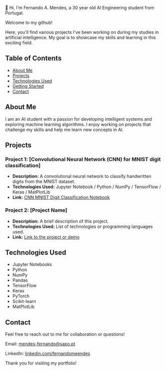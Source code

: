 👋 Hi, I'm Fernando A. Mendes, a 30 year old AI Engineering student from Portugal.

Welcome to my github! 

Here, you'll find various projects I've been working on during my studies in artificial intelligence. 
My goal is to showcase my skills and learning in this exciting field.

## Table of Contents

- [About Me](#about-me)
- [Projects](#projects)
- [Technologies Used](#technologies-used)
- [Getting Started](#getting-started)
- [Contact](#contact)

## About Me

I am an AI student with a passion for developing intelligent systems and exploring machine learning algorithms. I enjoy working on projects that challenge my skills and help me learn new concepts in AI.

## Projects

### Project 1: [Convolutional Neural Network (CNN) for MNIST digit classification]
- **Description:** A convolutional neural network to classify handwritten digits from the MNIST dataset.
- **Technologies Used:** Jupyter Notebook / Python / NumPy / TensorFlow / Keras / MatPlotLib
- **Link:** [CNN MNIST Digit Classification Notebook](https://github.com/fernandomeendes/portfolio/blob/92f68fdf20c26edc21592e2ea80f8e0515104b2e/CNN_MNIST_digit_classification.ipynb)


### Project 2: [Project Name]
- **Description:** A brief description of this project.
- **Technologies Used:** List of technologies or programming languages used.
- **Link:** [Link to the project or demo](#)


## Technologies Used

- Jupyter Notebooks
- Python
- NumPy
- Pandas
- TensorFlow
- Keras
- PyTorch
- Scikit-learn
- MatPlotLib


## Contact
Feel free to reach out to me for collaboration or questions!

Email: mendes-fernando@sapo.pt

LinkedIn: [linkedin.com/fernandomeendes](https://pt.linkedin.com/in/fernandomeendes)

Thank you for visiting my portfolio!
